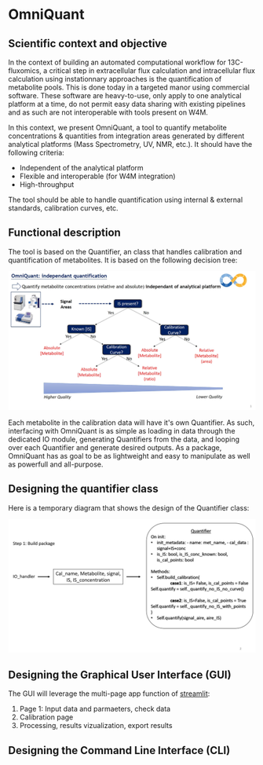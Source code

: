 # OmniQuant

## Scientific context and objective

In the context of building an automated computational workflow for 13C-fluxomics, a critical step in extracellular flux calculation and intracellular flux calculation using instationnary approaches is the quantification of metabolite pools. This is done today in a targeted manor using commercial software. These software are heavy-to-use, only apply to one analytical platform at a time, do not permit easy data sharing with existing pipelines and as such are not interoperable with tools present on W4M.

In this context, we present OmniQuant,  a tool to quantify metabolite concentrations & quantities from integration areas generated by different analytical platforms (Mass Spectrometry, UV, NMR, etc.). It should have the following criteria:

* Independent of the analytical platform
* Flexible and interoperable (for W4M integration)
* High-throughput

The tool should be able to handle quantification using internal & external standards, calibration curves, etc. 

## Functional description

The tool is based on the Quantifier, an class that handles calibration and quantification of metabolites. It is based on the following decision tree:

![image](./_static/decision_tree.jpg)

Each metabolite in the calibration data will have it's own Quantifier. As such, interfacing with OmniQuant is as simple as loading in data through the dedicated IO module, generating Quantifiers from the data, and looping over each Quantifier and generate desired outputs. As a package, OmniQuant has as goal to be as lightweight and easy to manipulate as well as powerfull and all-purpose.

## Designing the quantifier class

Here is a temporary diagram that shows the design of the Quantifier class:

![image](./_static/Quantifier_diagram.png)

## Designing the Graphical User Interface (GUI)

The GUI will leverage the multi-page app function of [streamlit](streamlit.io):
1. Page 1: Input data and parmaeters, check data
2. Calibration page
3. Processing, results vizualization, export results

## Designing the Command Line Interface (CLI)


